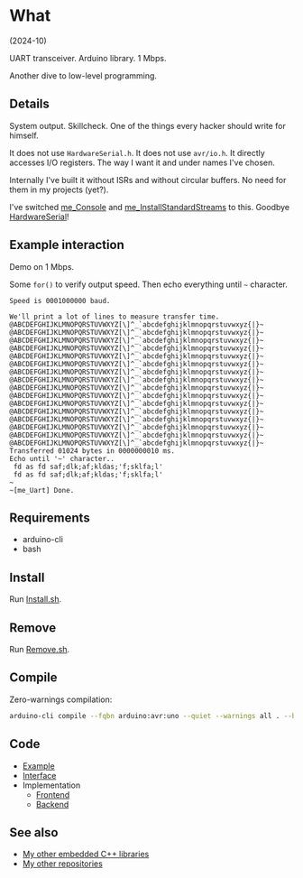 # What

(2024-10)

UART transceiver. Arduino library. 1 Mbps.

Another dive to low-level programming.

## Details

System output. Skillcheck. One of the things every hacker should write
for himself.

It does not use `HardwareSerial.h`. It does not use `avr/io.h`.
It directly accesses I/O registers. The way I want it and under
names I've chosen.

Internally I've built it without ISRs and without circular buffers.
No need for them in my projects (yet?).

I've switched [me_Console][me_Console] and
[me_InstallStandardStreams][me_InstallStandardStreams] to this.
Goodbye [HardwareSerial][HardwareSerial]!

## Example interaction

Demo on 1 Mbps.

Some `for()` to verify output speed. Then echo everything until
`~` character.

```
Speed is 0001000000 baud.

We'll print a lot of lines to measure transfer time.
@ABCDEFGHIJKLMNOPQRSTUVWXYZ[\]^_`abcdefghijklmnopqrstuvwxyz{|}~
@ABCDEFGHIJKLMNOPQRSTUVWXYZ[\]^_`abcdefghijklmnopqrstuvwxyz{|}~
@ABCDEFGHIJKLMNOPQRSTUVWXYZ[\]^_`abcdefghijklmnopqrstuvwxyz{|}~
@ABCDEFGHIJKLMNOPQRSTUVWXYZ[\]^_`abcdefghijklmnopqrstuvwxyz{|}~
@ABCDEFGHIJKLMNOPQRSTUVWXYZ[\]^_`abcdefghijklmnopqrstuvwxyz{|}~
@ABCDEFGHIJKLMNOPQRSTUVWXYZ[\]^_`abcdefghijklmnopqrstuvwxyz{|}~
@ABCDEFGHIJKLMNOPQRSTUVWXYZ[\]^_`abcdefghijklmnopqrstuvwxyz{|}~
@ABCDEFGHIJKLMNOPQRSTUVWXYZ[\]^_`abcdefghijklmnopqrstuvwxyz{|}~
@ABCDEFGHIJKLMNOPQRSTUVWXYZ[\]^_`abcdefghijklmnopqrstuvwxyz{|}~
@ABCDEFGHIJKLMNOPQRSTUVWXYZ[\]^_`abcdefghijklmnopqrstuvwxyz{|}~
@ABCDEFGHIJKLMNOPQRSTUVWXYZ[\]^_`abcdefghijklmnopqrstuvwxyz{|}~
@ABCDEFGHIJKLMNOPQRSTUVWXYZ[\]^_`abcdefghijklmnopqrstuvwxyz{|}~
@ABCDEFGHIJKLMNOPQRSTUVWXYZ[\]^_`abcdefghijklmnopqrstuvwxyz{|}~
@ABCDEFGHIJKLMNOPQRSTUVWXYZ[\]^_`abcdefghijklmnopqrstuvwxyz{|}~
@ABCDEFGHIJKLMNOPQRSTUVWXYZ[\]^_`abcdefghijklmnopqrstuvwxyz{|}~
@ABCDEFGHIJKLMNOPQRSTUVWXYZ[\]^_`abcdefghijklmnopqrstuvwxyz{|}~
Transferred 01024 bytes in 0000000010 ms.
Echo until '~' character..
 fd as fd saf;dlk;af;kldas;'f;sklfa;l'
 fd as fd saf;dlk;af;kldas;'f;sklfa;l'
~
~[me_Uart] Done.
```

## Requirements

  * arduino-cli
  * bash


## Install

Run [Install.sh](Install.sh).


## Remove

Run [Remove.sh](Remove.sh).


## Compile

Zero-warnings compilation:

```bash
arduino-cli compile --fqbn arduino:avr:uno --quiet --warnings all . --build-property compiler.cpp.extra_flags="-std=c++1z"
```

## Code

* [Example][Example]
* [Interface][Interface]
* Implementation
  * [Frontend][Implementation_front]
  * [Backend][Implementation_back]

## See also

* [My other embedded C++ libraries][Embedded]
* [My other repositories][Repos]

[Example]: examples/me_Uart/me_Uart.ino
[Interface]: src/me_Uart.h
[Implementation_front]: src/me_Uart.cpp
[Implementation_back]: src/me_Uart_Freetown.cpp

[me_Console]: https://github.com/martin-eden/Embedded-me_Console
[me_InstallStandardStreams]: https://github.com/martin-eden/Embedded-me_InstallStandardStreams
[HardwareSerial]: https://github.com/arduino/ArduinoCore-avr/blob/master/cores/arduino/HardwareSerial.cpp

[Embedded]: https://github.com/martin-eden/Embedded_Crafts/tree/master/Parts
[Repos]: https://github.com/martin-eden/contents
